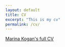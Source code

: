 ```yaml
---
layout: default
title: CV
excerpt: "This is my cv"
permalink: /cv/
---
```


[Marina Kogan's full CV](/assets/CV_long.pdf)



